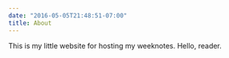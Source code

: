 ```yaml
---
date: "2016-05-05T21:48:51-07:00"
title: About
---
```


This is my little website for hosting my weeknotes. Hello, reader.
